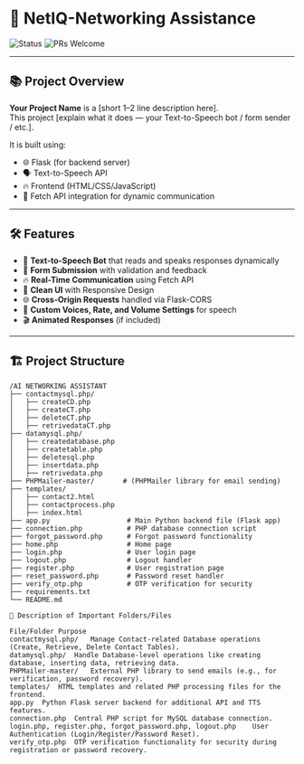 
# 🚀 NetIQ-Networking Assistance


![Status](https://img.shields.io/badge/status-Active-brightgreen)
![PRs Welcome](https://img.shields.io/badge/PRs-welcome-brightgreen.svg)

---



## 📚 Project Overview

**Your Project Name** is a [short 1–2 line description here].  
This project [explain what it does — your Text-to-Speech bot / form sender / etc.].

It is built using:
- 🌐 Flask (for backend server)
- 🗣️ Text-to-Speech API
- 🔥 Frontend (HTML/CSS/JavaScript)
- 🚀 Fetch API integration for dynamic communication




---

## 🛠️ Features

- 🎤 **Text-to-Speech Bot** that reads and speaks responses dynamically
- 📨 **Form Submission** with validation and feedback
- 🔥 **Real-Time Communication** using Fetch API
- 🧹 **Clean UI** with Responsive Design
- 🌐 **Cross-Origin Requests** handled via Flask-CORS
- 📣 **Custom Voices, Rate, and Volume Settings** for speech
- 🎬 **Animated Responses** (if included)

---

## 🏗️ Project Structure

```plaintext
/AI NETWORKING ASSISTANT
├── contactmysql.php/
│   ├── createCD.php
│   ├── createCT.php
│   ├── deleteCT.php
│   ├── retrivedataCT.php
├── datamysql.php/
│   ├── createdatabase.php
│   ├── createtable.php
│   ├── deletesql.php
│   ├── insertdata.php
│   ├── retrivedata.php
├── PHPMailer-master/       # (PHPMailer library for email sending)
├── templates/
│   ├── contact2.html
│   ├── contactprocess.php
│   ├── index.html
├── app.py                   # Main Python backend file (Flask app)
├── connection.php           # PHP database connection script
├── forgot_password.php      # Forgot password functionality
├── home.php                 # Home page
├── login.php                # User login page
├── logout.php               # Logout handler
├── register.php             # User registration page
├── reset_password.php       # Password reset handler
├── verify_otp.php           # OTP verification for security
├── requirements.txt
└── README.md

📄 Description of Important Folders/Files

File/Folder	Purpose
contactmysql.php/	Manage Contact-related Database operations (Create, Retrieve, Delete Contact Tables).
datamysql.php/	Handle Database-level operations like creating database, inserting data, retrieving data.
PHPMailer-master/	External PHP library to send emails (e.g., for verification, password recovery).
templates/	HTML templates and related PHP processing files for the frontend.
app.py	Python Flask server backend for additional API and TTS features.
connection.php	Central PHP script for MySQL database connection.
login.php, register.php, forgot_password.php, logout.php	User Authentication (Login/Register/Password Reset).
verify_otp.php	OTP verification functionality for security during registration or password recovery.




